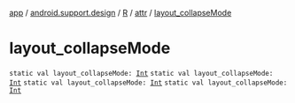 [app](../../../index.md) / [android.support.design](../../index.md) / [R](../index.md) / [attr](index.md) / [layout_collapseMode](.)

# layout_collapseMode

`static val layout_collapseMode: `[`Int`](https://kotlinlang.org/api/latest/jvm/stdlib/kotlin/-int/index.html)
`static val layout_collapseMode: `[`Int`](https://kotlinlang.org/api/latest/jvm/stdlib/kotlin/-int/index.html)
`static val layout_collapseMode: `[`Int`](https://kotlinlang.org/api/latest/jvm/stdlib/kotlin/-int/index.html)
`static val layout_collapseMode: `[`Int`](https://kotlinlang.org/api/latest/jvm/stdlib/kotlin/-int/index.html)